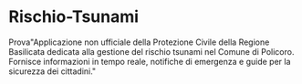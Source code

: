 # Rischio-Tsunami
Prova"Applicazione non ufficiale della Protezione Civile della Regione Basilicata dedicata alla gestione del rischio tsunami nel Comune di Policoro. Fornisce informazioni in tempo reale, notifiche di emergenza e guide per la sicurezza dei cittadini."
